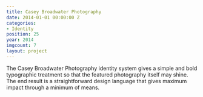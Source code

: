 ```yaml
---
title: Casey Broadwater Photography
date: 2014-01-01 00:00:00 Z
categories:
- Identity
position: 25
year: 2014
imgcount: 7
layout: project
---
```


The Casey Broadwater Photography identity system gives a simple and bold typographic treatment so that the featured photography itself may shine. The end result is a straightforward design language that gives maximum impact through a minimum of means.
